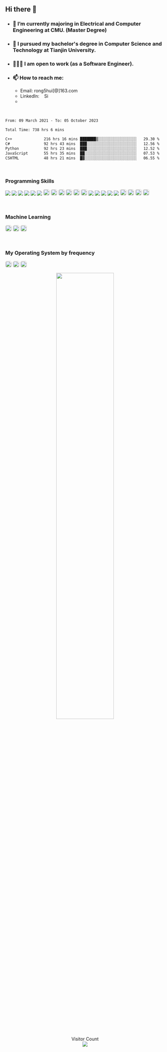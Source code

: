 <!--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-->
## Hi there 👋

- ### 🌱 I’m currently majoring in Electrical and Computer Engineering at CMU. (Master Degree)  
- ### 🏫 I pursued my bachelor's degree in Computer Science and Technology at Tianjin University.
- ### 👨🏻‍💻 I am open to work (as a Software Engineer).
- ### 📫 How to reach me:
  - Email: rong5hui[@]163.com
  - LinkedIn: &nbsp;&nbsp; <a href="https://www.linkedin.com/in/siqiguo047"><img src="https://raw.githubusercontent.com/yushi1007/yushi1007/main/images/linkedin.svg" alt="Siqi(Edward) Guo | LinkedIn" width="14px"/></a>
  - 

<br>


<!--
**Guo-lab/Guo-lab** is a ✨ _special_ ✨ repository because its `README.md` (this file) appears on your GitHub profile.

Template: https://github.com/anuraghazra/github-readme-stats
![Top Langs](https://github-readme-stats.vercel.app/api/top-langs/?username=gsq&hide=javascript,html,python,Typescript,CSS&langs_count=8)
![Guo-lab’s github stats](https://github-readme-stats.vercel.app/api?username=Guo-lab)

Template: https://yushi95.medium.com/how-to-create-a-beautiful-readme-for-your-github-profile-36957caa711c#:~:text=In%20order%20to%20show%20the%20content%20in%20your,you%20with%20the%20option%20to%20edit%20the%20file.

Template: https://dev.to/envoy_/150-badges-for-github-pnk
![9](https://img.shields.io/badge/React-20232A?style=for-the-badge&logo=react&logoColor=61DAFB)

Template: https://github.com/Ileriayo/markdown-badges

Template: https://github.com/sagar-viradiya/sagar-viradiya/edit/master/README.md

Template: https://github.com/athul/waka-readme

Template: https://github.com/natemoo-re/natemoo-re/blob/master/spotify-setup-guide.md


Here are some ideas to get you started:

- 🔭 I’m currently working on ...
- 🌱 I’m currently learning ...
- 👯 I’m looking to collaborate on ...
- 🤔 I’m looking for help with ...
- 💬 Ask me about ...
- 📫 How to reach me: ...
- 😄 Pronouns: ...
- ⚡ Fun fact: ...
-->



<!--START_SECTION:waka-->

```txt
From: 09 March 2021 - To: 05 October 2023

Total Time: 738 hrs 6 mins

C++              216 hrs 16 mins ███████▒░░░░░░░░░░░░░░░░░   29.30 %
C#               92 hrs 43 mins  ███░░░░░░░░░░░░░░░░░░░░░░   12.56 %
Python           92 hrs 23 mins  ███░░░░░░░░░░░░░░░░░░░░░░   12.52 %
JavaScript       55 hrs 35 mins  ██░░░░░░░░░░░░░░░░░░░░░░░   07.53 %
CSHTML           48 hrs 21 mins  █▓░░░░░░░░░░░░░░░░░░░░░░░   06.55 %
```

<!--END_SECTION:waka-->



<br>

### Programming Skills 

![](https://img.shields.io/badge/Code-JavaScript-informational?style=flat&logo=JavaScript&color=F7DF1E)
![](https://img.shields.io/badge/Code-HTML5-informational?style=flat&logo=HTML5&color=E34F26)
![](https://img.shields.io/badge/Code-PostgreSQL-informational?style=flat&logo=PostgreSQL&color=336791)
![](https://img.shields.io/badge/Code-SQLite-informational?style=flat&logo=SQLite&color=003B57)
![](https://img.shields.io/badge/Code-Rust-informational?style=flat&logo=rust&color=DDA0DD)
![](https://img.shields.io/badge/Code-MATLAB-informational?style=flat&color=F7AF1E)
<img src="https://img.shields.io/badge/C%23-239120?style=for-the-badge&logo=c-sharp&logoColor=white" alt="C#" title="C#" style="height:20px; border-radius: 0.3125em;"  />
<img src="https://img.shields.io/badge/python-3670A0?style=for-the-badge&logo=python&logoColor=ffdd54" style="height:20px; border-radius: 0.3125em;"  />
<img src="https://img.shields.io/badge/Go-00ADD8?style=for-the-badge&logo=go&logoColor=white" alt="GO" title="Golang" style="height:20px; border-radius: 0.3125em;"  />
<img src="https://img.shields.io/badge/C%2B%2B-00599C?style=for-the-badge&logo=c%2B%2B&logoColor=white" alt="C++" title="C++" style="height:20px; border-radius: 0.3125em;"  />
<img src="https://img.shields.io/badge/shell_script-%23121011.svg?style=for-the-badge&logo=gnu-bash&logoColor=white" alt="MD" title="markdown" style="height:20px; border-radius: 0.3125em;"  />
<img src="https://img.shields.io/badge/Markdown-000000?style=for-the-badge&logo=markdown&logoColor=white" alt="MD" title="markdown" style="height:20px; border-radius: 0.3125em;"  /> ![](https://img.shields.io/badge/Code-React-informational?style=flat&logo=react&color=61DAFB)
![](https://img.shields.io/badge/Tools-Flask-informational?style=flat&logo=flask&color=00008B)
![](https://img.shields.io/badge/Tools-NPM-informational?style=flat&logo=NPM&color=CB3837)
![](https://img.shields.io/badge/Tools-Git-informational?style=flat&logo=Git&color=F05032)
![](https://img.shields.io/badge/Tools-GitHub-informational?style=flat&logo=GitHub&color=181717)
<img src="https://img.shields.io/badge/apache-%23D42029.svg?style=for-the-badge&logo=apache&logoColor=white" style="height:20px; border-radius: 0.3125em;"  />
<img src="https://img.shields.io/badge/MongoDB-4EA94B?style=for-the-badge&logo=mongodb&logoColor=white" alt="Mongo" title="Mongo" style="height:20px; border-radius: 0.3125em;"  />
<img src="https://img.shields.io/badge/Microsoft-666666?style=for-the-badge&logo=microsoft&logoColor=white" alt="Microsoft" title="Microsoft" style="height:20px; border-radius: 0.3125em;"  />
<img src="https://img.shields.io/badge/Notion-%23000000.svg?style=for-the-badge&logo=notion&logoColor=white" alt="Microsoft" title="Microsoft" style="height:20px; border-radius: 0.3125em;"  />

<br>

### Machine Learning

<img src="https://img.shields.io/badge/numpy-%23013243.svg?style=for-the-badge&logo=numpy&logoColor=white" style="height:20px; border-radius: 0.3125em;"  /> <img src="https://img.shields.io/badge/TensorFlow-%23FF6F00.svg?style=for-the-badge&logo=TensorFlow&logoColor=white" style="height:20px; border-radius: 0.3125em;"  /> <img src="https://img.shields.io/badge/PyTorch-%23EE4C2C.svg?style=for-the-badge&logo=PyTorch&logoColor=white" style="height:20px; border-radius: 0.3125em;"  />

<br>

### My Operating System by frequency <pr>

<img src="https://img.shields.io/badge/mac%20os-000000?style=for-the-badge&logo=macos&logoColor=F0F0F0" style="height:20px; border-radius: 0.3125em;"  /> <img src="https://img.shields.io/badge/Ubuntu-E95420?style=for-the-badge&logo=ubuntu&logoColor=white" style="height:20px; border-radius: 0.3125em;"  /> <img src="https://img.shields.io/badge/Windows-0078D6?style=for-the-badge&logo=windows&logoColor=white" style="height:20px; border-radius: 0.3125em;"  />


<!--[![image](https://wakatime.com/share/@Alpha_Young/4041b88d-87ec-4dce-865c-ffdab23b142d.png)](https://wakatime.com/)-->
<p align="center">
    <img src="https://wakatime.com/share/@Edward47Guo/9b4a7376-967c-4f01-af14-50727a4b3203.svg" width="60%" align="center">
</p>
<!--Color (172,172,255) #ACACFF-->
<br>
<!--Code Time Bar-->
<!--[![CodeTime badge](https://img.shields.io/endpoint?style=&color=blue&url=https%3A%2F%2Fapi.codetime.dev%2Fshield%3Fid%3D16774%26project%3D%26in%3D2592000000)](https://codetime.dev)-->
<br>
<p align="center"> 
  Visitor Count<br>
  <img src="https://profile-counter.glitch.me/Guo-lab/count.svg" />
</p>
<!--pr-->

<br>

<!--p align="center">  
  <div align="center">
  
       KEEP MOVING ON COMPUTER SCIENCE
       \         STUDY  PATH       /
       \                       /
              ]                     [    ,'|
              ]                     [   /  |
              ]___               ___[ ,'   |
              ]  ]\             /[  [ |:   |
              ]  ]  ]         [  [  [ |:   |
              ]  ]  ]__     __[  [  [ |:   |
              ]  ]  ] ]\ _ /[ [  [  [ |:   |
              ]  ]  ] ] (#) [ [  [  [ :===='
       ]  ]  ]_].nHn.[_[  [  [
       ]  ]  ]  HHHHH. [  [  [
       ]  ] /   `HH("N  \ [  [
       ]__]/     HHH  "  \[__[
       ]         N/"         [
       ]         N H         [
        /          N            \
       /           q,            \
  </div>
</p-->



<br>
<!--div>
<iframe frameborder="no" volume="0.1" border="0" marginwidth="0" marginheight="0" width=298 height=52 src="https://music.163.com/outchain/player?type=2&id=32337953&auto=0&height=32&"></iframe>
</div-->
